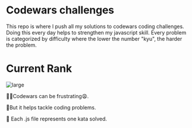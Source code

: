 # Codewars challenges 
This repo is where I push all my solutions to codewars coding challenges. Doing this every day helps to strengthen my javascript skill.  Every problem is categorized by difficulty where the lower the number "kyu", the harder the problem.
# Current Rank


![large](https://user-images.githubusercontent.com/97654031/217739643-203e4c03-65b4-43a9-8e5b-62e8640e9175.svg)



🤦‍♂️Codewars can be frustrating😩.

🥳But it helps tackle coding problems.

🎯 Each .js file represents one kata solved.
